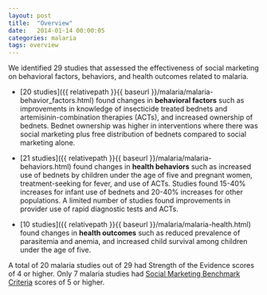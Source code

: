 ```yaml
---
layout: post
title:  "Overview"
date:   2014-01-14 00:00:05
categories: malaria
tags: overview
---
```


We identified 29 studies that assessed the effectiveness of social marketing on behavioral factors, behaviors, and health outcomes related to malaria.

- [20 studies]({{ relativepath }}{{ baseurl }}/malaria/malaria-behavior_factors.html) found changes in **behavioral factors** such as improvements in knowledge of insecticide treated bednets and artemisinin-combination therapies (ACTs), and increased ownership of bednets. Bednet ownership was higher in interventions where there was social marketing plus free distribution of bednets compared to social marketing alone.

- [21 studies]({{ relativepath }}{{ baseurl }}/malaria/malaria-behaviors.html) found changes in **health behaviors** such as increased use of bednets by children under the age of five and pregnant women, treatment-seeking for fever, and use of ACTs. Studies found 15-40% increases for infant use of bednets and 20-40% increases for other populations. A limited number of studies found improvements in provider use of rapid diagnostic tests and ACTs.

- [10 studies]({{ relativepath }}{{ baseurl }}/malaria/malaria-health.html) found changes in **health outcomes** such as reduced prevalence of parasitemia and anemia, and increased child survival among children under the age of five.

A total of 20 malaria studies out of 29 had Strength of the Evidence scores of 4 or higher. Only 7 malaria studies had [Social Marketing Benchmark Criteria](http://www.thensmc.com/sites/default/files/benchmark-criteria-090910.pdf) scores of 5 or higher.